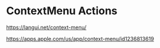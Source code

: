 # ContextMenu Actions

<https://langui.net/context-menu/>

<https://apps.apple.com/us/app/context-menu/id1236813619>
